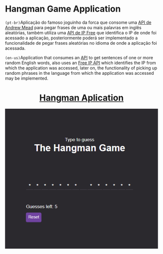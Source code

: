 # Hangman Game Application

`(pt-br)`Aplicação do famoso joguinho da forca que consome uma [API de Andrew Mead](https://puzzle.mead.io/puzzle) para pegar frases de uma ou mais palavras em inglês aleatórias, também utiliza uma [API de IP Free](https://ipinfo.io) que identifica o IP de onde foi acessado a aplicação, posteriormente poderá ser implementado a funcionalidade de pegar frases aleatórias no idioma de onde a aplicação foi acessada.

`(en-us)`Application that consumes an [API](https://puzzle.mead.io/puzzle) to get sentences of one or more random English words, also uses an [Free IP API](https://ipinfo.io) which identifies the IP from which the application was accessed, later on, the functionality of picking up random phrases in the language from which the application was accessed may be implemented.

<div align="center">
  <a href="https://capelaum-hangman.netlify.app"><h1>Hangman Aplication</h1></a>
</div>

<div align="center">
  <img src="public/img/hangman.png" width="700">
</div>
